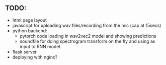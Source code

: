 ## TODO:
- html page layout
- javascript for uploading wav files/recording from the mic (cap at 15secs)
- python backend:
  - pytorch code loading in wav2vec2 model and showing predictions
  - soundfile for doing spectrogram transform on the fly and using as input to
    RNN model
- flask server
- deploying with nginx?
